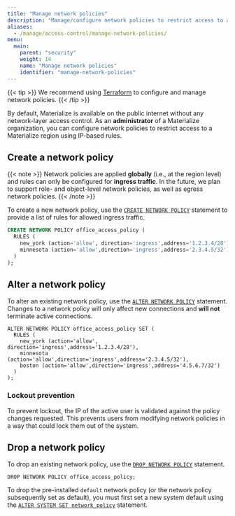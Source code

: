 ```yaml
---
title: "Manage network policies"
description: "Manage/configure network policies to restrict access to a Materialize region using IP-based rules."
aliases:
  - /manage/access-control/manage-network-policies/
menu:
  main:
    parent: "security"
    weight: 14
    name: "Manage network policies"
    identifier: "manage-network-policies"
---
```


{{< tip >}}
We recommend using [Terraform](https://registry.terraform.io/providers/MaterializeInc/materialize/latest/docs/resources/network_policy)
to configure and manage network policies.
{{< /tip >}}

By default, Materialize is available on the public internet without any
network-layer access control. As an **administrator** of a Materialize
organization, you can configure network policies to restrict access to a
Materialize region using IP-based rules.

## Create a network policy

{{< note >}}
Network policies are applied **globally** (i.e., at the region level) and rules
can only be configured for **ingress traffic**. In the future, we plan to
support role- and object-level network policies, as well as egress network
policies.
{{< /note >}}

To create a new network policy, use the [`CREATE NETWORK POLICY`](/sql/create-network-policy)
statement to provide a list of rules for allowed ingress traffic.

```sql
CREATE NETWORK POLICY office_access_policy (
  RULES (
    new_york (action='allow', direction='ingress',address='1.2.3.4/28'),
    minnesota (action='allow',direction='ingress',address='2.3.4.5/32')
  )
);
```

## Alter a network policy

To alter an existing network policy, use the [`ALTER NETWORK POLICY`](/sql/alter-network-policy)
statement. Changes to a network policy will only affect new connections
and **will not** terminate active connections.

```mzsql
ALTER NETWORK POLICY office_access_policy SET (
  RULES (
    new_york (action='allow', direction='ingress',address='1.2.3.4/28'),
    minnesota (action='allow',direction='ingress',address='2.3.4.5/32'),
    boston (action='allow',direction='ingress',address='4.5.6.7/32')
  )
);
```

### Lockout prevention

To prevent lockout, the IP of the active user is validated against the policy
changes requested. This prevents users from modifying network policies in a way
that could lock them out of the system.

## Drop a network policy

To drop an existing network policy, use the [`DROP NETWORK POLICY`](/sql/drop-network-policy) statement.

```mzsql
DROP NETWORK POLICY office_access_policy;
```

To drop the pre-installed `default` network policy (or the network policy
subsequently set as default), you must first set a new system default using
the [`ALTER SYSTEM SET network_policy`](/sql/alter-system-set) statement.
